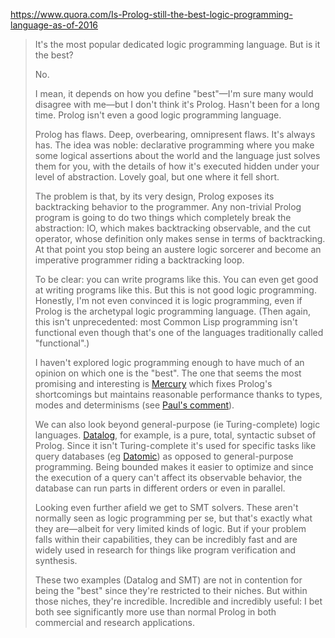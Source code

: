 
https://www.quora.com/Is-Prolog-still-the-best-logic-programming-language-as-of-2016

> It's the most popular dedicated logic programming language. But is it the best?
> 
> No.
> 
> I mean, it depends on how you define "best"—I'm sure many would disagree with me—but I don't think it's Prolog. Hasn't been for a long time. Prolog isn't even a good logic programming language.
> 
> Prolog has flaws. Deep, overbearing, omnipresent flaws. It's always has. The idea was noble: declarative programming where you make some logical assertions about the world and the language just solves them for you, with the details of how it's executed hidden under your level of abstraction. Lovely goal, but one where it fell short.
> 
> The problem is that, by its very design, Prolog exposes its backtracking behavior to the programmer. Any non-trivial Prolog program is going to do two things which completely break the abstraction: IO, which makes backtracking observable, and the cut operator, whose definition only makes sense in terms of backtracking. At that point you stop being an austere logic sorcerer and become an imperative programmer riding a backtracking loop.
> 
> To be clear: you can write programs like this. You can even get good at writing programs like this. But this is not good logic programming. Honestly, I'm not even convinced it is logic programming, even if Prolog is the archetypal logic programming language. (Then again, this isn't unprecedented: most Common Lisp programming isn't functional even though that's one of the languages traditionally called "functional".)
> 
> I haven't explored logic programming enough to have much of an opinion on which one is the "best". The one that seems the most promising and interesting is [Mercury](https://en.wikipedia.org/wiki/Mercury_(programming_language) "en.wikipedia.org") which fixes Prolog's shortcomings but maintains reasonable performance thanks to types, modes and determinisms (see [Paul's comment](https://www.quora.com/Is-Prolog-still-the-best-logic-programming-language-as-of-2016/answer/Tikhon-Jelvis/comment/16540282 "www.quora.com")).
> 
> We can also look beyond general-purpose (ie Turing-complete) logic languages. [Datalog](https://en.wikipedia.org/wiki/Datalog "en.wikipedia.org"), for example, is a pure, total, syntactic subset of Prolog. Since it isn't Turing-complete it's used for specific tasks like query databases (eg [Datomic](http://docs.datomic.com/query.html "docs.datomic.com")) as opposed to general-purpose programming. Being bounded makes it easier to optimize and since the execution of a query can't affect its observable behavior, the database can run parts in different orders or even in parallel.
> 
> Looking even further afield we get to SMT solvers. These aren't normally seen as logic programming per se, but that's exactly what they are—albeit for very limited kinds of logic. But if your problem falls within their capabilities, they can be incredibly fast and are widely used in research for things like program verification and synthesis.
> 
> These two examples (Datalog and SMT) are not in contention for being the "best" since they're restricted to their niches. But within those niches, they're incredible. Incredible and incredibly useful: I bet both see significantly more use than normal Prolog in both commercial and research applications.